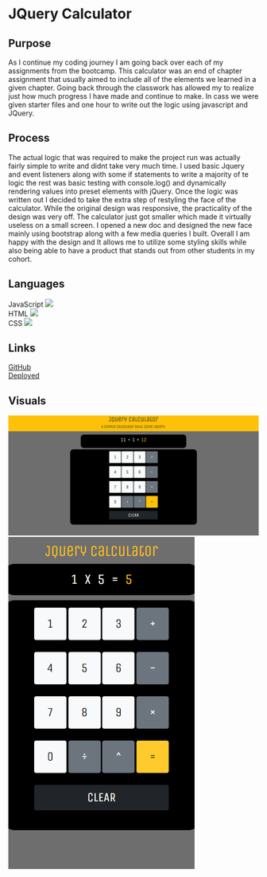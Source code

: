 # JQuery Calculator

## Purpose
As I continue my coding journey I am going back over each of my assignments from the bootcamp. This calculator was an end of chapter assignment that usually aimed to include all of the elements we learned in a given chapter. Going back through the classwork has allowed my to realize just how much progress I have made and continue to make. In cass we were given starter files and one hour to write out the logic using javascript and JQuery.

## Process
The actual logic that was required to make the project run was actually fairly simple to write and didnt take very much time. I used basic Jquery and event listeners along with some if statements to write a majority of te logic the rest was basic testing with console.log() and dynamically rendering values into preset elements with jQuery. Once the logic was written out I decided to take the extra step of restyling the face of the calculator. While the original design was responsive, the practicality of the design was very off. The calculator just got smaller which made it virtually useless on a small screen. I opened a new doc and designed the new face mainly using bootstrap along with a few media queries I built. Overall I am happy with the design and It allows me to utilize some styling skills while also being able to have a product that stands out from other students in my cohort. 

## Languages 
JavaScript <img src="https://progress-bar.dev/0">
<br>
HTML <img src="https://progress-bar.dev/85">
<br>
CSS <img src="https://progress-bar.dev/15">

## Links
[GitHub](https://github.com/sharkattack182/jquery-calculator)
<br>
[Deployed](https://sharkattack182.github.io/jquery-calculator/)

## Visuals
<img src="/imgs/full.PNG">
<br>
<img src="/imgs/mobile.PNG">

